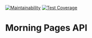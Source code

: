 [![Maintainability](https://api.codeclimate.com/v1/badges/4bc60da71b55306c60e4/maintainability)](https://codeclimate.com/github/maxarvid/morning_pages_api/maintainability) [![Test Coverage](https://api.codeclimate.com/v1/badges/4bc60da71b55306c60e4/test_coverage)](https://codeclimate.com/github/maxarvid/morning_pages_api/test_coverage)

# Morning Pages API

